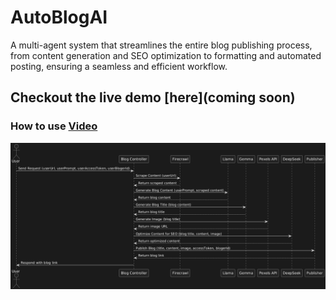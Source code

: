 # AutoBlogAI
A multi-agent system that streamlines the entire blog publishing process, from content generation and SEO optimization to formatting and automated posting, ensuring a seamless and efficient workflow.

## Checkout the live demo [here](coming soon)
### How to use [Video](https://drive.google.com/file/d/1aiNLV8r5AUqiT_-npqVl6THQ0v5noP2a/view?usp=sharing)

![SequenceDiagram](./public/sequenceDiagram.png)
